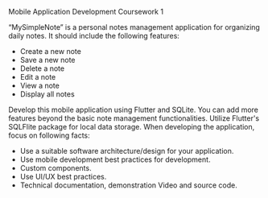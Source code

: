 Mobile Application Development Coursework 1

“MySimpleNote” is a personal notes management application for organizing daily notes. It should include the following features:

-	Create a new note
-	Save a new note
-	Delete a note
-	Edit a note
-	View a note
-	Display all notes

Develop this mobile application using Flutter and SQLite. You can add more features beyond the basic note management functionalities. Utilize Flutter's SQLFlite package for local data storage. When developing the application, focus on following facts:

-	Use a suitable software architecture/design for your application.
-	Use mobile development best practices for development. 
-	Custom components.
-	Use UI/UX best practices.
-	Technical documentation, demonstration Video and source code.
